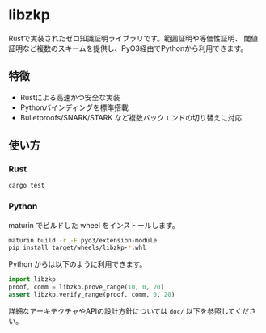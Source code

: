 # libzkp

Rustで実装されたゼロ知識証明ライブラリです。範囲証明や等価性証明、
閾値証明など複数のスキームを提供し、PyO3経由でPythonから利用できます。

## 特徴
- Rustによる高速かつ安全な実装
- Pythonバインディングを標準搭載
- Bulletproofs/SNARK/STARK など複数バックエンドの切り替えに対応

## 使い方
### Rust
```bash
cargo test
```

### Python
maturin でビルドした wheel をインストールします。
```bash
maturin build -r -F pyo3/extension-module
pip install target/wheels/libzkp-*.whl
```
Python からは以下のように利用できます。
```python
import libzkp
proof, comm = libzkp.prove_range(10, 0, 20)
assert libzkp.verify_range(proof, comm, 0, 20)
```

詳細なアーキテクチャやAPIの設計方針については `doc/` 以下を参照してください。
